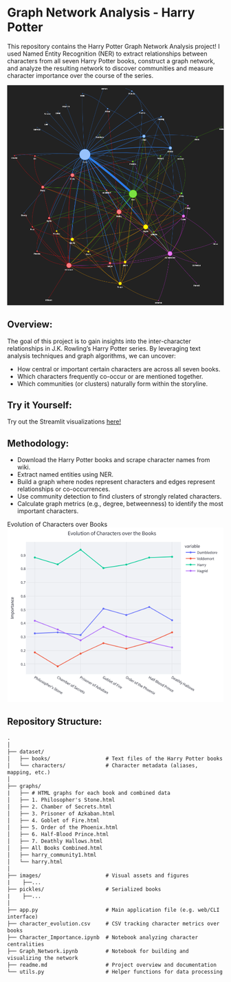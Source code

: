 # Graph Network Analysis - Harry Potter 

This repository contains the Harry Potter Graph Network Analysis project! I used Named Entity Recognition (NER) to extract relationships between characters from all seven Harry Potter books, construct a graph network, and analyze the resulting network to discover communities and measure character importance over the course of the series.

![Graph](images/graph.png)

## **Overview:**

The goal of this project is to gain insights into the inter-character relationships in J.K. Rowling’s Harry Potter series. By leveraging text analysis techniques and graph algorithms, we can uncover:

* How central or important certain characters are across all seven books.
* Which characters frequently co-occur or are mentioned together.
* Which communities (or clusters) naturally form within the storyline.

## **Try it Yourself:**

Try out the Streamlit visualizations [here!](https://huggingface.co/spaces/AseemD/Graph-Network-Analysis)

## **Methodology:**

* Download the Harry Potter books and scrape character names from wiki.
* Extract named entities using NER.
* Build a graph where nodes represent characters and edges represent relationships or co-occurrences.
* Use community detection to find clusters of strongly related characters.
* Calculate graph metrics (e.g., degree, betweenness) to identify the most important characters.

Evolution of Characters over Books
![Evo](images/evolution.png)

## **Repository Structure:**

```
.
│
├── dataset/
│   ├── books/                  # Text files of the Harry Potter books
│   └── characters/             # Character metadata (aliases, mapping, etc.)
│
├── graphs/       
|   ├── # HTML graphs for each book and combined data
│   ├── 1. Philosopher's Stone.html
│   ├── 2. Chamber of Secrets.html
│   ├── 3. Prisoner of Azkaban.html
│   ├── 4. Goblet of Fire.html
│   ├── 5. Order of the Phoenix.html
│   ├── 6. Half-Blood Prince.html
│   ├── 7. Deathly Hallows.html
│   ├── All Books Combined.html
│   ├── harry_community1.html
│   └── harry.html
│
├── images/                     # Visual assets and figures
|    ├──...
├── pickles/                    # Serialized books
|    ├──...
│
├── app.py                      # Main application file (e.g. web/CLI interface)
├── character_evolution.csv     # CSV tracking character metrics over books
├── Character_Importance.ipynb  # Notebook analyzing character centralities
├── Graph_Network.ipynb         # Notebook for building and visualizing the network
├── readme.md                   # Project overview and documentation
└── utils.py                    # Helper functions for data processing

```